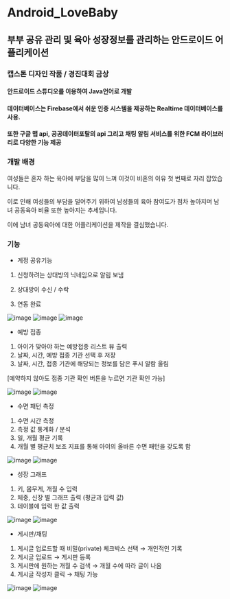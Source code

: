 # Android_LoveBaby

## 부부 공유 관리 및 육아 성장정보를 관리하는 안드로이드 어플리케이션

### 캡스톤 디자인 작품 / 경진대회 금상

#### 안드로이드 스튜디오를 이용하여 Java언어로 개발
#### 데이터베이스는 Firebase에서 쉬운 인증 시스템을 제공하는 Realtime 데이터베이스를 사용. 
#### 또한 구글 맵 api, 공공데이터포탈의 api 그리고 채팅 알림 서비스를 위한 FCM 라이브러리로 다양한 기능 제공


### 개발 배경
여성들은 혼자 하는 육아에 부담을 많이 느껴 이것이 비혼의 이유 첫 번째로 자리 잡았습니다. 

이로 인해 여성들의 부담을 덜어주기 위하여 남성들의 육아 참여도가 점차 높아지며 남녀 공동육아 비율 또한 높아지는 추세입니다.

이에 남녀 공동육아에 대한 어플리케이션을 제작을 결심했습니다.


### 기능

- 계정 공유기능

1. 신청하려는 상대방의 
닉네임으로 알림 보냄
  
2. 상대방이 수신 / 수락 

3. 연동 완료

![image](https://user-images.githubusercontent.com/96825988/148056269-57611ff6-b4ac-43b7-acdf-9b137a438528.png)
![image](https://user-images.githubusercontent.com/96825988/148056277-323f7562-b876-49a6-85ac-a4ba321b7ae8.png)
![image](https://user-images.githubusercontent.com/96825988/148056279-fa4f65cf-f154-4ffb-8d9a-8104c08f9509.png)


- 예방 접종

1. 아이가 맞아야 하는 예방접종 리스트 뷰 출력
2. 날짜, 시간, 예방 접종 기관 선택 후 저장
3. 날짜, 시간, 접종 기관에 해당되는 정보를 담은 푸시 알람 울림

[예약하지 않아도 접종 기관 확인 버튼을 누르면 기관 확인 가능]

![image](https://user-images.githubusercontent.com/96825988/148056393-423d3f1d-6ae0-4ae6-9363-fcf682f07854.png)
![image](https://user-images.githubusercontent.com/96825988/148056401-801928c6-1118-4754-a7fc-d6582959a5ec.png)


- 수면 패턴 측정

1. 수면 시간 측정
2. 측정 값 통계화 / 분석 
3. 일, 개월 평균 기록
4. 개월 별 평균치 보조
   지표를 통해 아이의
   올바른 수면 패턴을
   갖도록 함
   
![image](https://user-images.githubusercontent.com/96825988/148056450-8363e844-5c2c-4d6f-b290-f87d8694e42c.png)
![image](https://user-images.githubusercontent.com/96825988/148056462-31ee8414-c082-48de-a183-1484060d506b.png)


- 성장 그래프

1. 키, 몸무게, 개월 수
   입력
2. 체중, 신장 별 그래프
   출력 (평균과 입력 값)
3. 테이블에 입력 한 값
   출력
   
![image](https://user-images.githubusercontent.com/96825988/148056485-83da83c4-5f72-4ad2-87a5-ebbfb4ca9f56.png)
![image](https://user-images.githubusercontent.com/96825988/148056491-11cf9493-6471-4e58-899f-b0a1433b5893.png)


- 게시판/채팅
1. 게시글 업로드할 때 비밀(private)
   체크박스 선택 → 개인적인 기록
2. 게시글 업로드 → 게시판 등록
3. 게시판에 원하는 개월 수 검색
   → 개월 수에 따라 글이 나옴
4. 게시글 작성자 클릭 
   → 채팅 가능

![image](https://user-images.githubusercontent.com/96825988/148056580-798652d1-b272-417d-9a41-83e8180f1f6b.png)
![image](https://user-images.githubusercontent.com/96825988/148056585-bb677981-70cc-44a7-94bd-caed9be14cc2.png)
